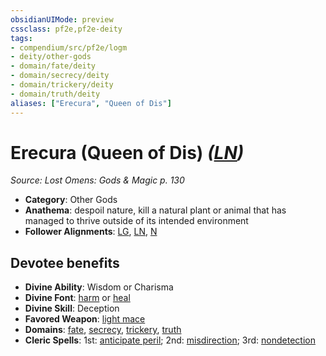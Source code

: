 ```yaml
---
obsidianUIMode: preview
cssclass: pf2e,pf2e-deity
tags:
- compendium/src/pf2e/logm
- deity/other-gods
- domain/fate/deity
- domain/secrecy/deity
- domain/trickery/deity
- domain/truth/deity
aliases: ["Erecura", "Queen of Dis"]
---
```

# Erecura (Queen of Dis) *([LN](/rules/traits/lawful-neutral-b1.md))*  
*Source: Lost Omens: Gods & Magic p. 130*  

- **Category**: Other Gods
- **Anathema**: despoil nature, kill a natural plant or animal that has managed to thrive outside of its intended environment
- **Follower Alignments**: [LG](/rules/traits/lawful-goo-b1.md), [LN](/rules/traits/lawful-neutral-b1.md), [N](/rules/traits/neutral-b1.md)

## Devotee benefits

- **Divine Ability**: Wisdom or Charisma
- **Divine Font**: [harm](/compendium/spells/harm.md) or [heal](/compendium/spells/heal.md)
- **Divine Skill**: Deception
- **Favored Weapon**: [light mace](/compendium/equipment/items/light-mace.md)
- **Domains**: [fate](/compendium/setting/domains.md#Fate), [secrecy](/compendium/setting/domains.md#Secrecy), [trickery](/compendium/setting/domains.md#Trickery), [truth](/compendium/setting/domains.md#Truth)
- **Cleric Spells**: 1st: [anticipate peril](/compendium/spells/anticipate-peril-logm.md); 2nd: [misdirection](/compendium/spells/misdirection.md); 3rd: [nondetection](/compendium/spells/nondetection.md)